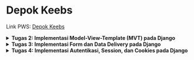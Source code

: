 # Depok Keebs
 
Link PWS: [Depok Keebs](http://rayhan-syahdira-depokkeebs.pbp.cs.ui.ac.id/)

<details>
<summary> <b> Tugas 2: Implementasi Model-View-Template (MVT) pada Django </b> </summary>
    
## **Pertanyaan 1**  
**Jelaskan bagaimana cara kamu mengimplementasikan checklist di atas secara step-by-step (bukan hanya sekadar mengikuti tutorial):**
1. Saya membuat direktori lokal di laptop saya bernama `depok_keebs`.
2. Saya membuat repository di GitHub dengan nama yang sama, yaitu `depok_keebs`.
3. Saya menginisiasi direktori lokal dengan `git`, kemudian menambahkan remote repository `depok_keebs` agar terhubung dengan repository lokal.
4. Saya membuat file-file syarat seperti `.gitignore` dan `README.md`, kemudian menginstal dependencies.
5. Setelah memulai virtual environment, saya membuat project Django baru dengan `django-admin startproject depok_keebs .`.
6. Saya memulai app baru bernama `main` dengan `python manage.py startapp main`.
7. Saya meng-*include* aplikasi dan URL `main` pada `settings.py` dan `urls.py` di direktori project, setelah itu juga menambahkan URL pada level aplikasi `main`, sehingga Django bisa me-*handle* pola URL yang akan diberikan.
8. Saya membuat direktori `templates` di dalam direktori `main`, lalu membuat `main.html` yang berisi template data diri dan nama aplikasi untuk menampilkan layout page pada web PWS.
9. Saya membuat model `Product` dengan beberapa atribut, yaitu `name`, `price`, `description`, `category`, `connection_type`, dan `layout`.
10. Setelah `models.py` selesai dikerjakan, saya melakukan migrasi models.
11. Pada `views.py` dalam aplikasi `main`, saya mengimplementasikan fungsi untuk menampilkan template HTML.
12. Saya membuat project baru pada PWS lalu menambahkan git remote PWS pada direktori lokal saya.
13. Setelah direktori lokal selesai saya kerjakan, saya melakukan *commit* dan *push* perubahan ke GitHub repository `depok_keebs` dan juga PWS.
14. Project PWS selesai build, kemudian saya melengkapi `README.md` pada GitHub repository.

## **Pertanyaan 2**  
**Buatlah bagan yang berisi request client ke web aplikasi berbasis Django beserta responnya dan jelaskan pada bagan tersebut kaitan antara urls.py, views.py, models.py, dan berkas HTML:**

1. User mengirim HTTP request ke PWS server yang diteruskan ke WSGI server.
2. WSGI server meneruskan ke Django.
3. Oleh `urls.py`, HTTP request dihubungkan ke `views.py`.
4. Selanjutnya, `views.py` memproses request dan *fetch* data dari `models.py`.
5. `views.py` mengirimkan response HTTP berupa template `main.html` kembali pada User.

![Bagan Alur Request dan Response Django](images/TUGAS%202%20DJANGO%20BAGAN.jpg)

## **Pertanyaan 3**  
**Jelaskan fungsi git dalam pengembangan perangkat lunak:**

Git berfungsi sebagai *version control* dalam pengembangan perangkat lunak. Dengan Git, kita dapat melacak setiap perubahan kode yang dilakukan, memudahkan proses kolaborasi, dan memungkinkan *rollback* ke versi sebelumnya jika terjadi kesalahan.

## **Pertanyaan 4**  
**Menurut Anda, dari semua framework yang ada, mengapa framework Django dijadikan permulaan pembelajaran pengembangan perangkat lunak:**

Dengan arsitektur *Model-View-Template (MVT)* yang terstruktur, framework ini membantu pemula memahami konsep dasar pengembangan web sambil mengajarkan praktik terbaik dalam hal keamanan, manajemen database, dan skalabilitas. Selain itu, komunitasnya yang besar juga menyediakan dukungan dan sumber daya yang melimpah terutama bagi mahasiswa yang memulai pembelajaran ini.

## **Pertanyaan 5**  
**Mengapa model pada Django disebut sebagai ORM:**

*Object-Relational Mapping* (ORM) adalah sebuah teknik untuk me-*convert* sebuah object menjadi object pada sistem lain. Models pada Django disebut sebagai ORM karena Django berperan sebagai interface antara object pada Python dengan tabel pada SQL. Ini memungkinkan pengembang untuk berinteraksi dengan database tanpa harus menulis query SQL secara eksplisit, melalui *QuerySet API* yang disediakan oleh Django.
</details>

<details>
<summary> <b> Tugas 3: Implementasi Form dan Data Delivery pada Django </b> </summary>
## **Pertanyaan 1**  
**Jelaskan mengapa kita memerlukan data delivery dalam pengimplementasian sebuah platform:**

Pengimplementasian sebuah platform memerlukan data delivery untuk mengirim data secara cepat antar komponen sistem. Data delivery memungkinkan monitoring analitik untuk membantu optimasi platform dan pengambilan keputusan berbasis data. Dalam platform dengan jumlah pengguna besar, data delivery yang efektif memungkinkan sistem untuk menangani traffic data tinggi.

## **Pertanyaan 2**  
**Menurutmu, mana yang lebih baik antara XML dan JSON serta mengapa JSON lebih populer dibandingkan XML:**

![XML vs JSON comparison](images/JSON_vs._XML.png)
Menurut saya, JSON mengungguli XML di beberapa bidang. Secara struktur dan ukuran, data JSON lebih compact dibanding XML, dan JSON lebih terintegrasi dengan berbagai bahasa pemrograman modern seperti JavaScript. Karena formatnya yang lebih sederhana, JSON lebih cepat diparsing daripada XML. Alasan-alasan tersebut cukup untuk membuat JSON lebih populer dibandingkan XML.

## **Pertanyaan 3**  
**Jelaskan fungsi dari method is_valid() pada form Django dan mengapa kita membutuhkan method tersebut:**

`form.is_valid()` digunakan untuk memeriksa apakah data yang dikirimkan melalui form memenuhi syarat validasi yang telah ditentukan. Fungsi ini akan mengembalikan nilai **True** jika semua data valid, dan **False** jika ada error atau data tidak valid. Django akan memeriksa setiap field dalam form sesuai dengan aturan validasi yang telah didefinisikan di model atau secara manual di form itu sendiri. Dalam konteks Depok Keebs, fungsi ini akan mengecek apakah form entry field seperti `name`, `price`, `description`, hingga `layout` telah memenuhi syarat validasi.

## **Pertanyaan 4**  
**Mengapa kita membutuhkan csrf_token saat membuat form di Django dan apa yang dapat terjadi jika kita tidak menambahkan csrf_token pada form Django? Bagaimana hal tersebut dapat dimanfaatkan oleh penyerang:**

Kita membutuhkan `csrf_token` untuk melindungi aplikasi dari serangan Cross-Site Request Forgery (CSRF). CSRF adalah jenis serangan di mana penyerang mencoba melakukan aksi yang tidak diinginkan atas nama pengguna yang sah tanpa sepengetahuan mereka. Setiap kali form HTML dikirimkan melalui metode POST, Django mengharapkan adanya `csrf_token` yang unik untuk sesi pengguna saat ini. Django kemudian memverifikasi bahwa token ini cocok dengan yang diharapkan untuk sesi pengguna tersebut. Jika token tidak cocok atau tidak ada, permintaan akan ditolak. 

Jika tidak menyertakan `csrf_token` dalam form Django, secara default Django akan memblokir semua permintaan POST dengan error **403 Forbidden**. Lalu, aplikasi akan menjadi rentan terhadap serangan CSRF. Penyerang dapat memanfaatkan absennya `csrf_token` ini dengan membuat halaman berbahaya yang mengirimkan permintaan POST ke aplikasi web yang sah atas nama pengguna yang sedang login.

## **Mengakses URL dengan Postman**
![Postman xml](images/postman_xml.png)
![Postman xml id](images/postman_xml_id.png)
![Postman json](images/postman_json.png)
![Postman json id](images/postman_json_id.png)
</details>

<details>
<summary> <b> Tugas 4: Implementasi Autentikasi, Session, dan Cookies pada Django </b> </summary>
    
**Implementasi checklist Tugas 3:**
1. Saya membuat direktori `templates` pada direktori utama, kemudian mengisinya dengan `base.html` yang akan berfungsi sebagai template dasar untuk halaman web lainnya pada proyek
2. Saya menambahkan `templates` pada `settings.py` agar terdeteksi sebagai berkas template
3. Saya menambahkan variabel `id` UUID ke `models.py` untuk mengubah primary key produk pada web dari integer menjadi UUID kemudian melakukan migrasi model
4. Untuk membuat form, saya membuat berkas `forms.py` pada direktori `main` kemudian saya isi dengan class `MakeProductForm` yang akan menjadi form input sederhana pada aplikasi. Lalu tambahkan import `redirect` pada `views.py`
5. Saya membuat fungsi `create_product_entry` di `views.py` yang berfungsi menambahkan produk otomatis jika form disubmit
6. Saya menambah variabel `product_entries` dalam fungsi `show_main` untuk mengambil data dari class `Products` kemudian merouting URL `create_product_entry` ke `urls.py`
7. Saya membuat berkas HTML baru untuk  menambah produk baru di `main/templates`, kemudian memodifikasi `main.html` yang nantinya akan menampilkan Product yang telah disubmit beserta field attributenya
8. Untuk membuat fungsi yang mengembalikan data dalam bentuk XML dan JSON, saya membuat `show_xml` dan `show_json` pada `views.py` yang memberikan HttpResponse berdasarkan parameter data hasil query yang telah diserialisasi menjadi XML/JSON
9. Untuk membuat fungsi yang mengembalikan data berdasarkan id dalam bentuk XML dan JSON, saya membuat `show_xml_by_id` dan `show_json_by_id` pada `views.py` yang memberikan HttpResponse berdasarkan parameter data hasil query yang telah diserialisasi menjadi XML/JSON. Bedanya dengan fungsi sebelumnya, objects pada class `Product` difilter dengan id unik (UUID)
10. Routing 4 fungsi yang telah dibuat ke `urls.py` dengan menambah path dan import
    
## **Pertanyaan 1**
**Apa perbedaan antara `HttpResponseRedirect()` dan `redirect()`**
`HttpResponseRedirect()` adalah kelas Django yang digunakan untuk membuat respons HTTP dengan kode status 302 (redirect). Saat menggunakan ini, kita harus memberikan URL tujuan secara eksplisit, baik dalam bentuk string URL lengkap atau menggunakan `reverse()` untuk mendapatkan URL dari nama rute. Fungsinya murni hanya untuk mengalihkan pengguna ke URL lain tanpa fitur tambahan.
`redirect()` adalah fungsi utilitas Django yang lebih sederhana dan fleksibel. Ini dapat menerima berbagai jenis argumen seperti URL, nama rute, atau objek model. Django akan secara otomatis menangani konversi argumen ini menjadi URL yang benar. `redirect()` adalah cara yang lebih umum digunakan karena lebih mudah dan memiliki kemampuan tambahan dibandingkan `HttpResponseRedirect()`.

## **Pertanyaan 2**
**Jelaskan cara kerja penghubungan model `Product` dengan `User`!**
Cara kerja penghubungan model Product dengan User di Django bekerja melalui konsep ForeignKey, yang memungkinkan satu entitas (dalam hal ini, Product) berelasi dengan satu entitas lainnya (User). Berikut cara kerjanya secara bertahap:
1. Pada model Product, kita menambahkan field user yang merupakan ForeignKey ke model User. Ini berarti setiap entri mood dihubungkan secara langsung ke satu pengguna.
2. Di dalam views, ketika pengguna mengirim form untuk membuat entri baru, kita tidak langsung menyimpan data ke database. Alih-alih, kita menahan proses simpan dengan `commit=False`, yang memungkinkan kita menambahkan informasi tambahan sebelum data disimpan ke database.
3. Ketika menampilkan data di halaman utama, kita hanya menampilkan Product yang dibuat oleh pengguna yang sedang login. Ini dilakukan dengan menggunakan metode `filter()`, di mana kita menyaring data Product yang user-nya sesuai dengan `request.user`.
Dengan menambahkan ForeignKey di model, mengisi field user saat menyimpan, dan menyaring data berdasarkan pengguna yang sedang login, Django secara otomatis mengelola hubungan antara MoodEntry dan User, sehingga setiap entri mood selalu terkait dengan pengguna yang membuatnya.

## **Pertanyaan 3**
**Apa perbedaan antara authentication dan authorization, apakah yang dilakukan saat pengguna login? Jelaskan bagaimana Django mengimplementasikan kedua konsep tersebut.**
Authentication adalah proses verifikasi identitas pengguna, memastikan bahwa pengguna yang mencoba mengakses sistem adalah siapa yang mereka klaim. Di Django, autentikasi dilakukan saat pengguna login, di mana kredensial seperti username dan password diverifikasi dengan data yang tersimpan di database.
Authorization, di sisi lain, adalah proses yang mengatur apa yang dapat dilakukan pengguna setelah terautentikasi. Django menggunakan sistem permissions untuk mengontrol akses pengguna ke berbagai sumber daya atau fungsi dalam aplikasi. Misalnya, hanya pengguna tertentu yang dapat menambah atau mengedit data berdasarkan izin yang diberikan. Dekorator seperti `@login_required` dan `@permission_required` digunakan untuk membatasi akses berdasarkan status login atau izin spesifik yang dimiliki pengguna.

## **Pertanyaan 4**
**Bagaimana Django mengingat pengguna yang telah login? Jelaskan kegunaan lain dari cookies dan apakah semua cookies aman digunakan?**
Django menyimpan status login pengguna dengan menggunakan session di server dan mengirimkan cookie sessionid ke browser pengguna untuk melacak session tersebut. Setiap kali pengguna mengunjungi halaman lain, cookie ini digunakan untuk mengidentifikasi session pengguna di server, sehingga Django dapat mengenali siapa yang sedang login. Selain untuk login, cookies juga berfungsi menyimpan preferensi pengguna dan untuk tujuan analitik, tetapi penggunaannya tidak selalu aman. Cookies rentan terhadap serangan seperti XSS atau pembajakan session, sehingga penting untuk mengaktifkan flag HttpOnly dan Secure guna memastikan cookies lebih aman.

**Jelaskan bagaimana cara kamu mengimplementasikan checklist di atas secara step-by-step (bukan hanya sekadar mengikuti tutorial):**
1. Untuk membuat fungsi register, pertama tambahkan import `UserCreationForm` di `views.py` dan implementasi fungsi `register`
2. Tambahkan `register.html` di `main/templates` yang akan menjadi template untuk form register
3. Routing URL ke `urls.py` yang mengarah ke fungsi `register`
4. Untuk membuat fungsi login, tambahkan import `authenticate`, `login`, dan `AuthenticationForm` dan implementasi fungsi `login_user` di `views.py`
5. Tambahkan `login.html` di `main/templates` yang akan menjadi template form login
6. Sama dengan sebelumnya, routing URL ke `urls.py` yang mengarah ke fungsi `login_user`
7. Untuk membuat fungsi logout, tambahkan import `logout` dan implementasi fungsi `logout_user`
8. Buat tombol logout dengan menambahkan blok kode berikut di bawah hyperlink Add Product
   ```html
   <a href="{% url 'main:logout' %}">
   <button>Logout</button>
   </a>
   ```
9. Routing URL ke `urls.py` yang mengarah ke fungsi `logout_user`
10. Untuk membuat aplikasi memerlukan login sebelum menuju halaman main, import `login_required` dan tambahkan `@login_required(login_url='/login')` di baris atas fungsi `show_main` pada `views.py`
11. Sekarang, coba jalankan server dan melakukan register untuk membuat user baru. Kemudian, login dengan username dan password yang dibuat
12. Buat Product baru dengan Add New Product sebanyak 3 buah.
13. Untuk menghubungkan Product dengan User, import `User` ke `models.py` dan tambahkan variabel `user` dengan ForeignKey dengan `on_delete=models.CASCADE` (agar ketika user dihapus, Product bersangkutan akan terhapus juga) dalam `context`
14. Modifikasi fungsi `create_product_entry` di `views.py` untuk mencegah Django menyimpan objek Product yang telah dibuat ke dataabase, melainkan ke user
15. Dalam fungsi `show_main`, ubah variabel `product_entries` dari yang semula menampilkan semua objek dalam database menjadi difilter menurut user yang sedang aktif
16. Simpan perubahan dengan `makemigrations` dan `migrate`
17. Untuk menampilkan user yang sedang login dan menambahkan cookies seperti last login, tmbahkan import `HttpResponseRedirect`, `reverse`, dan `datetime` di `views.py`
18. Ganti blok kode `login_user/if form.is_valid()` dengan:
    ```python
    if form.is_valid():
    user = form.get_user()
    login(request, user)
    response = HttpResponseRedirect(reverse("main:show_main"))
    response.set_cookie('last_login', str(datetime.datetime.now()))
    return response
    ```
19. Dalam `context` di fungsi `show_main`, tambahkan variabel `last_login` dengan value `request.COOKIES['last_login']`
20. Tambahkan `response.delete_cookie('last_login')` di fungsi `logout_user` yang berfungsi untuk menghapus cookie last_login saat pengguna melakukan logout
21. Tunjukkan informasi last login dengan menambahkan `<h5>Sesi terakhir login: {{ last_login }}</h5>` setelah tombol logout pada `main.html`





